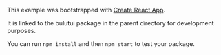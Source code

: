This example was bootstrapped with [Create React App](https://github.com/facebook/create-react-app).

It is linked to the bulutui package in the parent directory for development purposes.

You can run `npm install` and then `npm start` to test your package.
